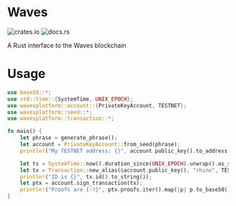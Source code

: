 # Waves

![crates.io](https://img.shields.io/crates/v/wavesplatform.svg)
![docs.rs](https://docs.rs/wavesplatform/badge.svg)

A Rust interface to the Waves blockchain

# Usage
```rust
use base58::*;
use std::time::{SystemTime, UNIX_EPOCH};
use wavesplatform::account::{PrivateKeyAccount, TESTNET};
use wavesplatform::seed::*;
use wavesplatform::transaction::*;

fn main() {
    let phrase = generate_phrase();
    let account = PrivateKeyAccount::from_seed(phrase);
    println!("My TESTNET address: {}", account.public_key().to_address(TESTNET).to_string());

    let ts = SystemTime::now().duration_since(UNIX_EPOCH).unwrap().as_secs() * 1000;
    let tx = Transaction::new_alias(&account.public_key(), "rhino", TESTNET, 100000, ts);
    println!("ID is {}", tx.id().to_string());
    let ptx = account.sign_transaction(tx);
    println!("Proofs are {:?}", ptx.proofs.iter().map(|p| p.to_base58()).collect::<Vec<String>>());
}
```
